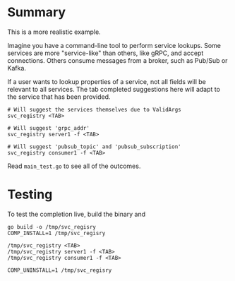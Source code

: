 # Summary

This is a more realistic example.

Imagine you have a command-line tool to perform service lookups. Some services are more
"service-like" than others, like gRPC, and accept connections. Others consume messages
from a broker, such as Pub/Sub or Kafka.

If a user wants to lookup properties of a service, not all fields will be relevant to
all services. The tab completed suggestions here will adapt to the service that has
been provided.

```
# Will suggest the services themselves due to ValidArgs
svc_registry <TAB>

# Will suggest 'grpc_addr'
svc_registry server1 -f <TAB>

# Will suggest 'pubsub_topic' and 'pubsub_subscription'
svc_registry consumer1 -f <TAB>
```

Read `main_test.go` to see all of the outcomes.

# Testing

To test the completion live, build the binary and


```
go build -o /tmp/svc_regisry
COMP_INSTALL=1 /tmp/svc_regisry

/tmp/svc_registry <TAB>
/tmp/svc_registry server1 -f <TAB>
/tmp/svc_registry consumer1 -f <TAB>

COMP_UNINSTALL=1 /tmp/svc_regisry
```
